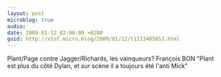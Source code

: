 ```yaml
---
layout: post
microblog: true
audio: 
date: 2009-01-12 02:00:00 +0200
guid: http://xtof.micro.blog/2009/01/12/t1113485653.html
---
```

Plant/Page contre Jagger/Richards, les vainqueurs? François BON "Plant est plus du côté Dylan, et sur scène il a toujours été l'anti Mick"
